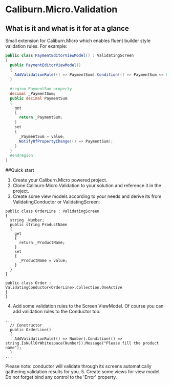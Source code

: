 # Caliburn.Micro.Validation
## What is it and what is it for at a glance
Small extension for Caliburn.Micro which enables fluent builder style validation rules. 
For example: 

```C#
public class PaymentEditorViewModel() : ValidatingScreen
{
  public PaymentEditorViewModel()
  {
    AddValidationRule(() => PaymentSum).Condition(() => PaymentSum <= 0).Message("Please enter payment sum");
  }
  
  #region PaymentSum property
  decimal _PaymentSum;
  public decimal PaymentSum
  {
    get
    {
      return _PaymentSum;
    }
    set
    {
      _PaymentSum = value;
      NotifyOfPropertyChange(() => PaymentSum);
    }
  }
  #endregion
}
```

##Quick start
1. Create your Caliburn.Micro powered project.
2. Clone Caliburn.Micro.Validation to your solution and reference it in the project.
3. Create some view models according to your needs and derive its from ValidatingConductor or ValidatingScreen:
```
public class OrderLine : ValidatingScreen 
{
  string _Number;
  public string ProductName 
  { 
    get
    {
      return _ProductName;
    }
    set
    {
      _ProductName = value;
    }
  }
}

public class Order : ValidatingConductor<OrderLine>.Collection.OneActive
{
}
```
4. Add some validation rules to the Screen ViewModel. Of course you can add validation rules to the Conductor too:
```
...
  // Constructor
  public OrderLine()
  {
    AddValidationRule(() => Number).Condition(() => string.IsNullOrWhitespace(Number)).Message("Please fill the product name");
  }
...
```
Please note: conductor will validate through its screens automatically gathering validation results for you.
5. Create some views for view model. Do not forget bind any control to the 'Error' property.
